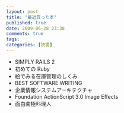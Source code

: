 ```yaml
---
layout: post
title: "最近買った本"
published: true
date: 2009-06-28 23:38
comments: true
tags:
categories: [読書]
---
```


- SIMPLY RAILS 2
- 初めての Ruby
- 絵でみる在庫管理のしくみ
- BEST SOFTWARE WRITING
- 企業情報システムアーキテクチャ
- Foundation ActionScript 3.0 Image Effects
- 面白南極料理人
